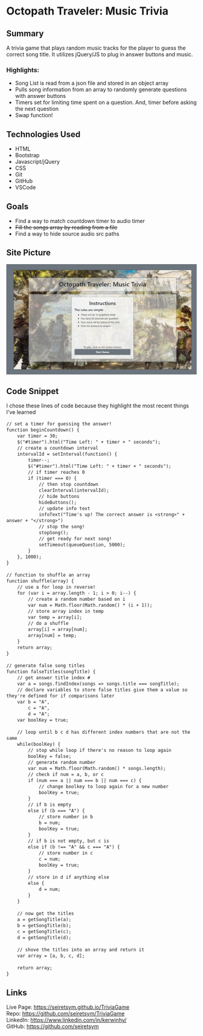 # Octopath Traveler: Music Trivia

## Summary
A trivia game that plays random music tracks for the player to guess the correct song title. It utilizes jQuery/JS to plug in answer buttons and music. 

### **Highlights:**
- Song List is read from a json file and stored in an object array
- Pulls song information from an array to randomly generate questions with answer buttons
- Timers set for limiting time spent on a question. And, timer before asking the next question
- Swap function!

## Technologies Used
- HTML
- Bootstrap
- Javascript/jQuery
- CSS
- Git
- GitHub
- VSCode

## Goals
- Find a way to match countdown timer to audio timer
- ~~Fill the songs array by reading from a file~~
- Find a way to hide source audio src paths

## Site Picture
![Octopath Traveler: Music Trivia](assets/images/readme.PNG)

## Code Snippet
I chose these lines of code because they highlight the most recent things I've learned

```
// set a timer for guessing the answer!
function beginCountdown() {
    var timer = 30;
    $("#timer").html("Time Left: " + timer + " seconds");
    // create a countdown interval
    intervalId = setInterval(function() {
        timer--;
        $("#timer").html("Time Left: " + timer + " seconds");
        // if timer reaches 0
        if (timer === 0) {
            // then stop countdown
            clearInterval(intervalId);
            // hide buttons
            hideButtons();
            // update info text
            infoText("Time's up! The correct answer is <strong>" + answer + "</strong>")
            // stop the song!
            stopSong();
            // get ready for next song!
            setTimeout(queueQuestion, 5000);
        }
    }, 1000);
}

// function to shuffle an array
function shuffle(array) {
    // use a for loop in reverse!
    for (var i = array.length - 1; i > 0; i--) {
        // create a random number based on i
        var num = Math.floor(Math.random() * (i + 1));
        // store array index in temp
        var temp = array[i];
        // do a shuffle
        array[i] = array[num];
        array[num] = temp;
    }
    return array;
}

// generate false song titles
function falseTitles(songTitle) {
    // get answer title index #
    var a = songs.findIndex(songs => songs.title === songTitle);
    // declare variables to store false titles give them a value so they're defined for if comparisons later
    var b = "A",
        c = "A",
        d = "A";
    var boolKey = true;

    // loop until b c d has different index numbers that are not the same
    while(boolKey) {
        // stop while loop if there's no reason to loop again
        boolKey = false;
        // generate random number
        var num = Math.floor(Math.random() * songs.length);
        // check if num = a, b, or c
        if (num === a || num === b || num === c) {
            // change boolkey to loop again for a new number
            boolKey = true;
        }
        // if b is empty
        else if (b === "A") {
            // store number in b
            b = num;
            boolKey = true;
        }
        // if b is not empty, but c is
        else if (b !== "A" && c === "A") {
            // store number in c
            c = num;
            boolKey = true;
        }
        // store in d if anything else
        else {
            d = num;
        }
    }

    // now get the titles
    a = getSongTitle(a);
    b = getSongTitle(b);
    c = getSongTitle(c);
    d = getSongTitle(d);

    // shove the titles into an array and return it
    var array = [a, b, c, d];

    return array;
}
```
## Links
Live Page: https://seiretsym.github.io/TriviaGame<br>
Repo: https://github.com/seiretsym/TriviaGame<br>
LinkedIn: https://www.linkedin.com/in/kerwinhy/<br>
GitHub: https://github.com/seiretsym<br>